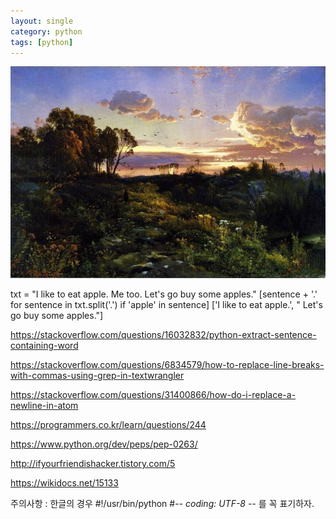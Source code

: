 ```yaml
---
layout: single
category: python
tags: [python]
---
```


![My helpful screenshot](../assets/images/posts/2018-09-28-opencv/header2.jpeg)


txt = "I like to eat apple. Me too. Let's go buy some apples."
[sentence + '.' for sentence in txt.split('.') if 'apple' in sentence]
['I like to eat apple.', " Let's go buy some apples."]

https://stackoverflow.com/questions/16032832/python-extract-sentence-containing-word

https://stackoverflow.com/questions/6834579/how-to-replace-line-breaks-with-commas-using-grep-in-textwrangler

https://stackoverflow.com/questions/31400866/how-do-i-replace-a-newline-in-atom

https://programmers.co.kr/learn/questions/244

https://www.python.org/dev/peps/pep-0263/


http://ifyourfriendishacker.tistory.com/5

https://wikidocs.net/15133

주의사항 : 한글의 경우
#!/usr/bin/python
#-*- coding: UTF-8 -*-
를 꼭 표기하자.
